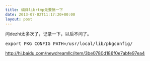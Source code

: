 ```yaml
---
title: 编译librtmp先要搞一下
date: 2013-07-02T11:17:20+00:00
layout: post
---
```

问dezhi太多次了，记录一下，以后不问了。

<pre class="brush: bash">export PKG_CONFIG_PATH=/usr/local/lib/pkgconfig/
</pre>

http://hi.baidu.com/newdreamllc/item/3be0780d186f0e7abfe97ea4
